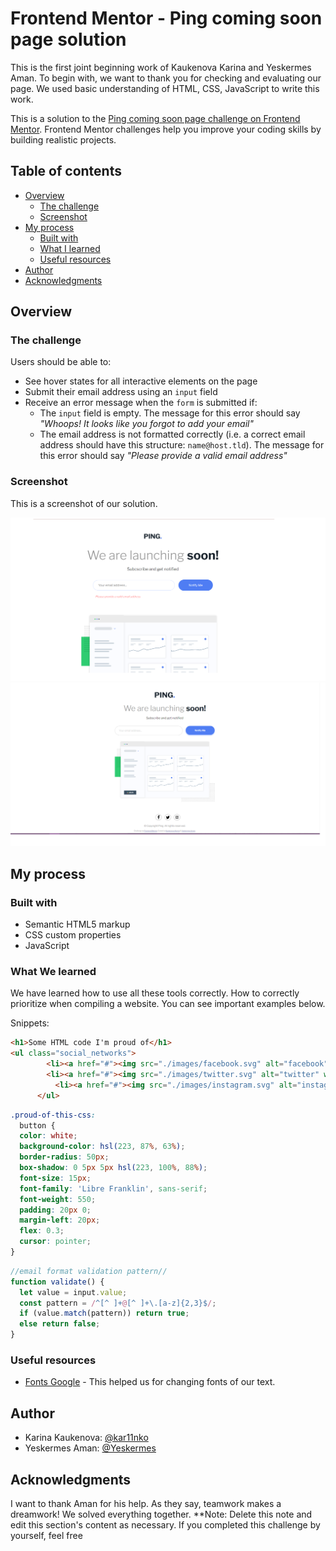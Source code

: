 # Frontend Mentor - Ping coming soon page solution

This is the first joint beginning work of Kaukenova Karina and Yeskermes Aman.
To begin with, we want to thank you for checking and evaluating our page.
We used basic understanding of HTML, CSS, JavaScript to write this work.

This is a solution to the [Ping coming soon page challenge on Frontend Mentor](https://www.frontendmentor.io/challenges/ping-single-column-coming-soon-page-5cadd051fec04111f7b848da). Frontend Mentor challenges help you improve your coding skills by building realistic projects. 

## Table of contents

- [Overview](#overview)
  - [The challenge](#the-challenge)
  - [Screenshot](#screenshot)
- [My process](#my-process)
  - [Built with](#built-with)
  - [What I learned](#what-i-learned)
  - [Useful resources](#useful-resources)
- [Author](#author)
- [Acknowledgments](#acknowledgments)

## Overview

### The challenge

Users should be able to:

- See hover states for all interactive elements on the page
- Submit their email address using an `input` field
- Receive an error message when the `form` is submitted if:
	- The `input` field is empty. The message for this error should say *"Whoops! It looks like you forgot to add your email"*
	- The email address is not formatted correctly (i.e. a correct email address should have this structure: `name@host.tld`). The message for this error should say *"Please provide a valid email address"*

### Screenshot

This is a screenshot of our solution.

![Alt-screen1](screenshot.png)
![Alt-screen1](screenshot2.png)

## My process

### Built with

- Semantic HTML5 markup
- CSS custom properties
- JavaScript

### What We learned
We have learned how to use all these tools correctly. How to correctly prioritize when compiling a website. You can see important examples below.

Snippets:

```html
<h1>Some HTML code I'm proud of</h1>
<ul class="social_networks">
        <li><a href="#"><img src="./images/facebook.svg" alt="facebook" width="15"></a></li>
        <li><a href="#"><img src="./images/twitter.svg" alt="twitter" width="24"></a></li>
          <li><a href="#"><img src="./images/instagram.svg" alt="instagram" width="20"></a></li>
      </ul>
```
```css
.proud-of-this-css:
  button {
  color: white;
  background-color: hsl(223, 87%, 63%);
  border-radius: 50px;
  box-shadow: 0 5px 5px hsl(223, 100%, 88%);
  font-size: 15px;
  font-family: 'Libre Franklin', sans-serif;
  font-weight: 550;
  padding: 20px 0;
  margin-left: 20px;
  flex: 0.3;
  cursor: pointer;
}
```
```js
//email format validation pattern//
function validate() {
  let value = input.value;
  const pattern = /^[^ ]+@[^ ]+\.[a-z]{2,3}$/;
  if (value.match(pattern)) return true;
  else return false;
}
```
### Useful resources

- [Fonts Google](https://fonts.google.com/specimen/Libre+Franklin) - This helped us for changing fonts of our text.

## Author
- Karina Kaukenova: [@kar11nko](https://github.com/kar11nko)
- Yeskermes Aman:  [@Yeskermes](https://github.com/Yeskermes)

## Acknowledgments

I want to thank Aman for his help. As they say, teamwork makes a dreamwork! We solved everything together.
**Note: Delete this note and edit this section's content as necessary. If you completed this challenge by yourself, feel free
